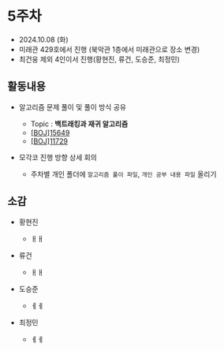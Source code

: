 # 5주차
- 2024.10.08 (화)
- 미래관 429호에서 진행 (북악관 1층에서 미래관으로 장소 변경)
- 최건웅 제외 4인이서 진행(황현진, 류건, 도승준, 최정민)


## 활동내용
- 알고리즘 문제 풀이 및 풀이 방식 공유
  - Topic : **백트래킹과 재귀 알고리즘**
  - [[BOJ]15649](https://www.acmicpc.net/problem/15649)
  - [[BOJ]11729](https://www.acmicpc.net/problem/11729)
    
- 모각코 진행 방향 상세 회의
  - 주차별 개인 폴더에 `알고리즘 풀이 파일`, `개인 공부 내용 파일` 올리기
 



## 소감
- 황현진
  - ㅐㅐ
 
- 류건
  - ㅐㅐ

- 도승준
  - ㅔㅔ
  
- 최정민
  - ㅔㅔ
